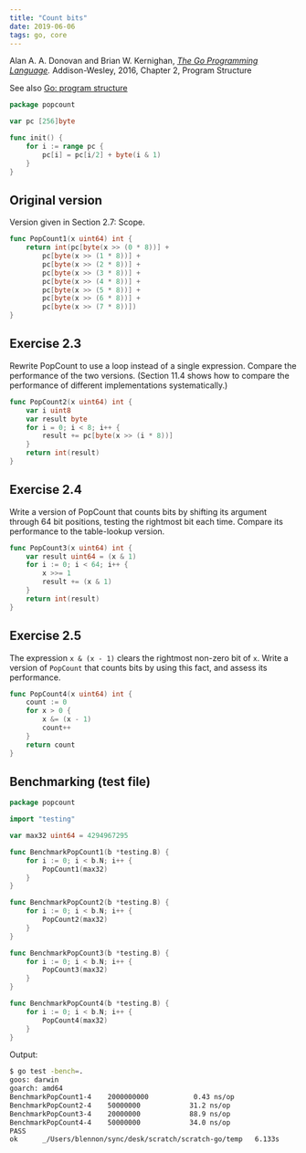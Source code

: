 ```yaml
---
title: "Count bits"
date: 2019-06-06
tags: go, core
---
```


Alan A. A. Donovan and Brian W. Kernighan, *[The Go Programming Language].*
Addison-Wesley, 2016, Chapter 2, Program Structure

[The Go Programming Language]: http://www.gopl.io/

See also [Go: program structure](http://bitfragment.net/plnotes/go/program-structure/)

```go
package popcount

var pc [256]byte

func init() {
    for i := range pc {
        pc[i] = pc[i/2] + byte(i & 1)
    }
}
```

## Original version

Version given in Section 2.7: Scope.

```go
func PopCount1(x uint64) int {
    return int(pc[byte(x >> (0 * 8))] +
        pc[byte(x >> (1 * 8))] +
        pc[byte(x >> (2 * 8))] +
        pc[byte(x >> (3 * 8))] +
        pc[byte(x >> (4 * 8))] +
        pc[byte(x >> (5 * 8))] +
        pc[byte(x >> (6 * 8))] +
        pc[byte(x >> (7 * 8))])
}
```

## Exercise 2.3

Rewrite PopCount to use a loop instead of a single  expression. Compare the
performance of the two versions. (Section 11.4 shows how to compare the
performance of different implementations systematically.)

```go
func PopCount2(x uint64) int {
    var i uint8
    var result byte
    for i = 0; i < 8; i++ {
        result += pc[byte(x >> (i * 8))]
    }
    return int(result)
}
```

## Exercise 2.4

Write a version of PopCount that counts bits by shifting its argument through
64 bit positions, testing the rightmost bit each time. Compare its performance
to the table-lookup version.

```go
func PopCount3(x uint64) int {
    var result uint64 = (x & 1)
    for i := 0; i < 64; i++ {
        x >>= 1
        result += (x & 1)
    }
    return int(result)
}
```

## Exercise 2.5

The expression `x & (x - 1)` clears the rightmost non-zero bit of `x`. Write a
version of `PopCount` that counts bits by using this fact, and assess its
performance.

```go
func PopCount4(x uint64) int {
    count := 0
    for x > 0 {
        x &= (x - 1)
        count++
    }
    return count
}
```

## Benchmarking (test file)

```go
package popcount

import "testing"

var max32 uint64 = 4294967295

func BenchmarkPopCount1(b *testing.B) {
    for i := 0; i < b.N; i++ {
        PopCount1(max32)
    }
}

func BenchmarkPopCount2(b *testing.B) {
    for i := 0; i < b.N; i++ {
        PopCount2(max32)
    }
}

func BenchmarkPopCount3(b *testing.B) {
    for i := 0; i < b.N; i++ {
        PopCount3(max32)
    }
}

func BenchmarkPopCount4(b *testing.B) {
    for i := 0; i < b.N; i++ {
        PopCount4(max32)
    }
}
```

Output:

```bash
$ go test -bench=.
goos: darwin
goarch: amd64
BenchmarkPopCount1-4    2000000000           0.43 ns/op
BenchmarkPopCount2-4    50000000            31.2 ns/op
BenchmarkPopCount3-4    20000000            88.9 ns/op
BenchmarkPopCount4-4    50000000            34.0 ns/op
PASS
ok      _/Users/blennon/sync/desk/scratch/scratch-go/temp   6.133s
```
